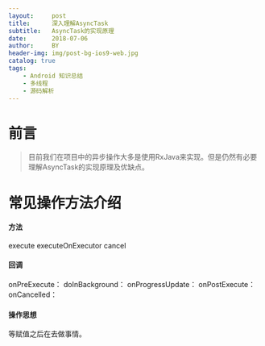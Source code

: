 ```yaml
---
layout:     post
title:      深入理解AsyncTask
subtitle:   AsyncTask的实现原理
date:       2018-07-06
author:     BY
header-img: img/post-bg-ios9-web.jpg
catalog: true
tags:
    - Android 知识总结
    - 多线程
    - 源码解析
---
```

# 前言

>目前我们在项目中的异步操作大多是使用RxJava来实现。但是仍然有必要理解AsyncTask的实现原理及优缺点。

# 常见操作方法介绍

#### 方法
execute
executeOnExecutor
cancel

#### 回调

onPreExecute：
doInBackground：
onProgressUpdate：
onPostExecute：
onCancelled：
#### 操作思想

等赋值之后在去做事情。


